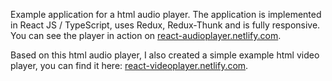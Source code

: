 Example application for a html audio player. The application is implemented in React JS / TypeScript, uses Redux, Redux-Thunk and is fully responsive. You can see the player in action on [react-audioplayer.netlify.com](https://react-audioplayer.netlify.com).

Based on this html audio player, I also created a simple example html video player, you can find it here: [react-videoplayer.netlify.com](https://react-videoplayer.netlify.com). 
